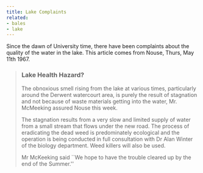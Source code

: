 ```yaml
---
title: Lake Complaints
related:
- bales
- lake
---
```


Since the dawn of University time, there have been complaints about
the quality of the water in the lake. This article comes from Nouse,
Thurs, May 11th 1967.

> ### Lake Health Hazard?
>
> The obnoxious smell rising from the lake at various times,
> particularly around the Derwent watercourt area, is purely the
> result of stagnation and not because of waste materials getting into
> the water, Mr. McMeeking assured Nouse this week.
>
> The stagnation results from a very slow and limited supply of water
> from a small stream that flows under the new road. The process of
> eradicating the dead weed is predominately ecological and the
> operation is being conducted in full consultation with Dr Alan
> Winter of the biology department. Weed killers will also be used.
>
> Mr McKeeking said ``We hope to have the trouble cleared up by the
> end of the Summer.''
